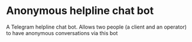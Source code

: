 # Anonymous helpline chat bot
A Telegram helpline chat bot. Allows two people (a client and an operator) to have anonymous conversations via this bot
